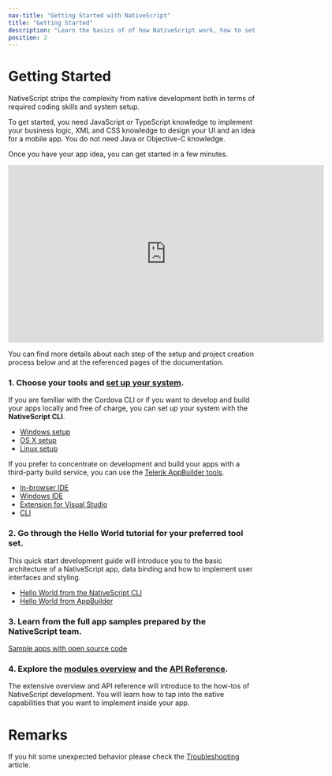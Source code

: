 ```yaml
---
nav-title: "Getting Started with NativeScript"
title: "Getting Started"
description: "Learn the basics of of how NativeScript work, how to set up your system and how to create your first Hello World app"
position: 2
---
```


# Getting Started

NativeScript strips the complexity from native development both in terms of required coding skills and system setup. 

To get started, you need JavaScript or TypeScript knowledge to implement your business logic, XML and CSS knowledge to design your UI and an idea for a mobile app. You do not need Java or Objective-C knowledge.

Once you have your app idea, you can get started in a few minutes.

<iframe width="640" height="360" src="https://www.youtube.com/embed/rsCT5fpES4Q?rel=0" frameborder="0" allowfullscreen></iframe>

You can find more details about each step of the setup and project creation process below and at the referenced pages of the documentation.

### 1. Choose your tools and **[set up your system](setup/quick-setup.md)**.

If you are familiar with the Cordova CLI or if you want to develop and build your apps locally and free of charge, you can set up your system with the **NativeScript CLI**.
	
* [Windows setup](setup/ns-cli-setup/ns-setup-win.md)
* [OS X setup](setup/ns-cli-setup/ns-setup-os-x.md)
* [Linux setup](setup/ns-cli-setup/ns-setup-linux.md)

If you prefer to concentrate on development and build your apps with a third-party build service, you can use the [Telerik AppBuilder tools](setup/ab-setup/ab-web-setup.md).
	
* [In-browser IDE](setup/ab-setup/ab-web-setup.md)
* [Windows IDE](setup/ab-setup/ab-win-setup.md)
* [Extension for Visual Studio](setup/ab-setup/ab-vse-setup.md)
* [CLI](setup/ab-setup/ab-cli-setup.md)

### 2. Go through the **Hello World** tutorial for your preferred tool set.

This quick start development guide will introduce you to the basic architecture of a NativeScript app, data binding and how to implement user interfaces and styling.

* [Hello World from the NativeScript CLI](hello-world/hello-world-ns-cli.md)
* [Hello World from AppBuilder](hello-world/hello-world-appbuilder.md)

### 3. Learn from the full app samples prepared by the NativeScript team.

[Sample apps with open source code](https://www.nativescript.org/app-samples-with-code)

### 4. Explore the **[modules overview](modules.md)** and the **[API Reference](ApiReference/application/README.md)**.

The extensive overview and API reference will introduce to the how-tos of NativeScript development. You will learn how to tap into the native capabilities that you want to implement inside your app.

# Remarks
If you hit some unexpected behavior please check the [Troubleshooting](./troubleshooting.md) article.
